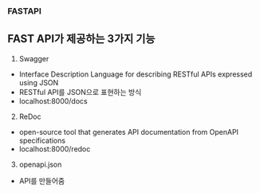 ### FASTAPI
## FAST API가 제공하는 3가지 기능
1. Swagger
+ Interface Description Language for describing RESTful APIs expressed using JSON
+ RESTful API를 JSON으로 표현하는 방식
+ localhost:8000/docs

2. ReDoc
+ open-source tool that generates API documentation from OpenAPI specifications
+ localhost:8000/redoc

3. openapi.json
+ API를 만들어줌
